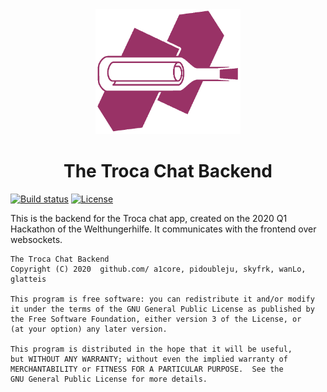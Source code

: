 <div align=center>
<img src="./.assets/troca.png" height="200px">
<h1>The Troca Chat Backend</h1>
</div>

[![Build status](https://img.shields.io/github/workflow/status/The-Penguin-Circle/chat-backend/CI/master)](https://github.com/The-Penguin-Circle/chat-backend/actions) [![License](https://img.shields.io/github/license/The-Penguin-Circle/chat-backend)](https://github.com/The-Penguin-Circle/chat-backend/blob/master/LICENSE)

This is the backend for the Troca chat app, created on the 2020 Q1
Hackathon of the Welthungerhilfe. It communicates
with the frontend over websockets.

    The Troca Chat Backend
    Copyright (C) 2020  github.com/ a1core, pidoubleju, skyfrk, wanLo, glatteis

    This program is free software: you can redistribute it and/or modify
    it under the terms of the GNU General Public License as published by
    the Free Software Foundation, either version 3 of the License, or
    (at your option) any later version.

    This program is distributed in the hope that it will be useful,
    but WITHOUT ANY WARRANTY; without even the implied warranty of
    MERCHANTABILITY or FITNESS FOR A PARTICULAR PURPOSE.  See the
    GNU General Public License for more details.
